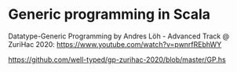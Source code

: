 # Generic programming in Scala

Datatype-Generic Programming by Andres Löh - Advanced Track @ ZuriHac 2020:
https://www.youtube.com/watch?v=pwnrfREbhWY

https://github.com/well-typed/gp-zurihac-2020/blob/master/GP.hs
